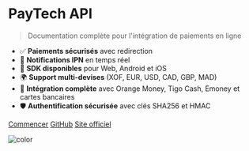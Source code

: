# PayTech API

> Documentation complète pour l'intégration de paiements en ligne

- ✅ **Paiements sécurisés** avec redirection
- 🔄 **Notifications IPN** en temps réel  
- 📱 **SDK disponibles** pour Web, Android et iOS
- 🌍 **Support multi-devises** (XOF, EUR, USD, CAD, GBP, MAD)
- 🏦 **Intégration complète** avec Orange Money, Tigo Cash, Emoney et cartes bancaires
- 🛡️ **Authentification sécurisée** avec clés SHA256 et HMAC

[Commencer](#introduction)
[GitHub](https://github.com/paytech-sn)
[Site officiel](https://paytech.sn)

![color](#1a365d)

